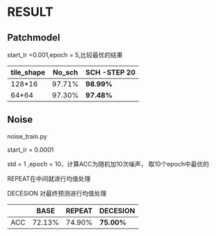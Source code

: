 # RESULT

## Patchmodel

start_lr =0.001,epoch = 5,比较最优的结果

| tile_shape | No_sch | SCH -STEP 20 |
| ---------- | ------ | ------------ |
| 128*16     | 97.71% | **98.99%**   |
| 64*64      | 97.30% | **97.48%**   |

## Noise 

noise_train.py

start_lr = 0.0001

std = 1 ,epoch = 10，计算ACC为随机加10次噪声， 取10个epoch中最优的

REPEAT在中间就进行均值处理

DECESION 对最终预测进行均值处理

|      | BASE   | REPEAT | DECESION   |
| ---- | ------ | ------ | ---------- |
| ACC  | 72.13% | 74.90% | **75.00%** |
